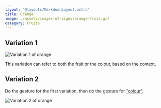 ```yaml
---
layout: "@layouts/MarkdownLayout.astro"
title: Orange
image: ./assets/images-of-signs/orange-fruit.gif
category: Fruits
---
```


## Variation 1

![Variation 1 of orange](@signs/orange-fruit.gif)

This variation can refer to both the fruit or the colour,
based on the context.

## Variation 2

Do the gesture for the first variation,
then do the gesture for ["colour"](./colour).

![Variation 2 of orange](@signs/orange-colour.gif)
